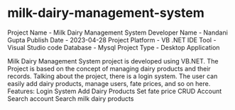 # milk-dairy-management-system
Project Name -  Milk Dairy Management System
Developer Name - Nandani Gupta
Publish Date - 2023-04-28
Project Platform	- VB .NET 
IDE Tool	- Visual Studio code
Database	- Mysql
Project Type	- Desktop Application

Milk Dairy Management System project is developed using VB.NET. The Project is based on the concept of managing dairy products and their records. Talking about the project, there is a login system. The user can easily add dairy products, manage users, fate prices, and so on here.
Features:
Login System
Add Dairy Products
Set fate price
CRUD Account
Search account
Search milk dairy products
